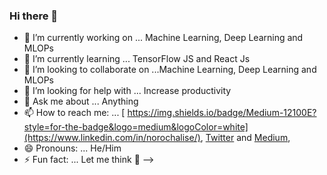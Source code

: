### Hi there 👋



- 🔭 I’m currently working on ... Machine Learning, Deep Learning and MLOPs
- 🌱 I’m currently learning ... TensorFlow JS and React Js
- 👯 I’m looking to collaborate on ...Machine Learning, Deep Learning and MLOPs
- 🤔 I’m looking for help with ... Increase productivity
- 💬 Ask me about ... Anything
- 📫 How to reach me: ... [	https://img.shields.io/badge/Medium-12100E?style=for-the-badge&logo=medium&logoColor=white](https://www.linkedin.com/in/norochalise/), [Twitter](https://twitter.com/norochalise) and [Medium](https://medium.com/@norochalise), 
- 😄 Pronouns: ... He/Him
- ⚡ Fun fact: ... Let me think :thinking:
-->
